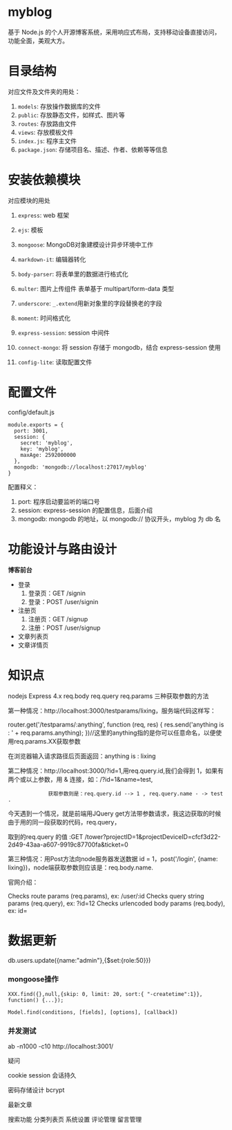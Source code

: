 # myblog
基于 Node.js 的个人开源博客系统，采用响应式布局，支持移动设备直接访问，功能全面，美观大方。



# 目录结构

对应文件及文件夹的用处：

1. `models`: 存放操作数据库的文件
2. `public`: 存放静态文件，如样式、图片等
3. `routes`: 存放路由文件
4. `views`: 存放模板文件
5. `index.js`: 程序主文件
6. `package.json`: 存储项目名、描述、作者、依赖等等信息


# 安装依赖模块

对应模块的用处

1. `express`: web 框架
2. `ejs`: 模板
3. `mongoose`: MongoDB对象建模设计异步环境中工作
4. `markdown-it`: 编辑器转化
5. `body-parser`: 将表单里的数据进行格式化
6. `multer`: 图片上传组件 表单基于 multipart/form-data 类型
7. `underscore`: `_.extend`用新对象里的字段替换老的字段
8. `moment`: 时间格式化

1. `express-session`: session 中间件
1. `connect-mongo`: 将 session 存储于 mongodb，结合 express-session 使用

1. `config-lite`: 读取配置文件

# 配置文件

config/default.js

```
module.exports = {
  port: 3001,
  session: {
    secret: 'myblog',
    key: 'myblog',
    maxAge: 2592000000
  },
  mongodb: 'mongodb://localhost:27017/myblog'
}
```

配置释义：

1. port: 程序启动要监听的端口号
2. session: express-session 的配置信息，后面介绍
3. mongodb: mongodb 的地址，以 mongodb:// 协议开头，myblog 为 db 名


# 功能设计与路由设计

**博客前台**

- 登录
	1. 登录页：GET /signin
	2. 登录：POST /user/signin
- 注册页
	1. 注册页：GET /signup
	2. 注册：POST /user/signup
- 文章列表页
- 文章详情页




# 知识点
nodejs Express 4.x req.body req.query req.params 三种获取参数的方法

第一种情况：http://localhost:3000/testparams/lixing，服务端代码这样写：

router.get('/testparams/:anything', function (req, res) {
res.send('anything is : ' + req.params.anything);
})//这里的anything指的是你可以任意命名，以便使用req.params.XX获取参数

在浏览器输入请求路径后页面返回：anything is : lixing
 

第二种情况：http://localhost:3000/?id=1,用req.query.id,我们会得到 1，如果有两个或以上参数，用 & 连接，如：/?id=1&name=test,

                 获取参数则是：req.query.id --> 1 , req.query.name - -> test .

今天遇到一个情况，就是前端用JQuery get方法带参数请求，我这边获取的时候由于用的同一段获取的代码，req.query，

取到的req.query 的值 :GET /tower?projectID=1&projectDeviceID=cfcf3d22-2d49-43aa-a607-9919c87700fa&ticket=0

第三种情况：用Post方法向node服务器发送数据 id = 1，post('/login', {name: lixing})，node端获取参数则应该是：req.body.name.

 

官网介绍：

Checks route params (req.params), ex: /user/:id
Checks query string params (req.query), ex: ?id=12
Checks urlencoded body params (req.body), ex: id=


# 数据更新
db.users.update({name:"admin"},{$set:{role:50}})



### mongoose操作

```
XXX.find({},null,{skip: 0, limit: 20, sort:{ "-createtime":1}}, function() {...});   

Model.find(conditions, [fields], [options], [callback])
```


### 并发测试
ab -n1000 -c10 http://localhost:3001/

疑问

cookie
session
会话持久

密码存储设计
bcrypt


最新文章

搜索功能
分类列表页
系统设置
评论管理
留言管理